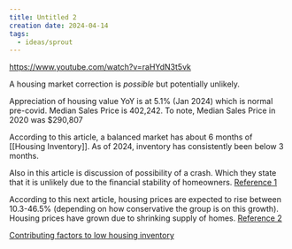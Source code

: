 ```yaml
---
title: Untitled 2
creation date: 2024-04-14
tags:
  - ideas/sprout
---
```

https://www.youtube.com/watch?v=raHYdN3t5vk

A housing market correction is *possible* but potentially unlikely. 

Appreciation of housing value YoY is at 5.1% (Jan 2024) which is normal pre-covid. 
Median Sales Price is 402,242. 
To note, Median Sales Price in 2020 was $290,807

According to this article, a balanced market has about 6 months of [[Housing Inventory]].
As of 2024, inventory has consistently been below 3 months.

Also in this article is discussion of possibility of a crash.
Which they state that it is unlikely due to the financial stability of homeowners.
[Reference 1](https://realestate.usnews.com/real-estate/articles/what-is-a-housing-market-price-correction#:~:text=While%20a%20housing%20price%20correction,to%20afford%20a%20home%20purchase.)

According to this next article, housing prices are expected to rise between 10.3-46.5% (depending on how conservative the group is on this growth).
Housing prices have grown due to shrinking supply of homes.
[Reference 2](https://www.coloradorpm.com/housing-market-forecast-2024-2025/#:~:text=Housing%20Market%20Forecast%202024%20and%202025&text=It%20is%20expected%20that%20housing,below%202019%20levels%20until%202024.)

[Contributing factors to low housing inventory](https://www.rocketmortgage.com/learn/low-housing-inventory)
